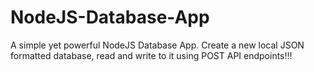 # NodeJS-Database-App
A simple yet powerful NodeJS Database App. Create a new local JSON formatted database, read and write to it using POST API endpoints!!!
